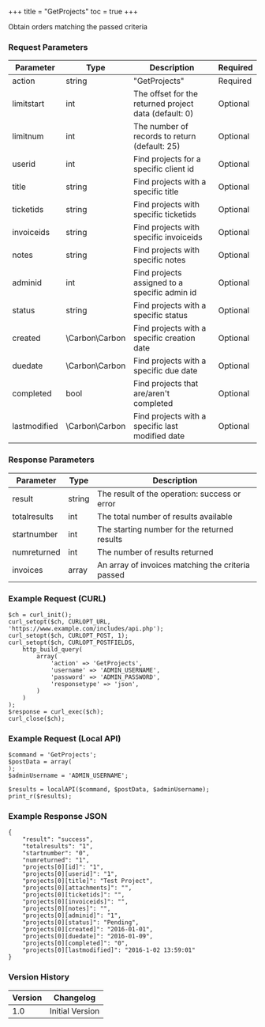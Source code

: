 +++
title = "GetProjects"
toc = true
+++

Obtain orders matching the passed criteria

### Request Parameters

| Parameter | Type | Description | Required |
| --------- | ---- | ----------- | -------- |
| action | string | "GetProjects" | Required |
| limitstart | int | The offset for the returned project data (default: 0) | Optional |
| limitnum | int | The number of records to return (default: 25) | Optional |
| userid | int | Find projects for a specific client id | Optional |
| title | string | Find projects with a specific title | Optional |
| ticketids | string | Find projects with specific ticketids | Optional |
| invoiceids | string | Find projects with specific invoiceids | Optional |
| notes | string | Find projects with specific notes | Optional |
| adminid | int | Find projects assigned to a specific admin id | Optional |
| status | string | Find projects with a specific status | Optional |
| created | \Carbon\Carbon | Find projects with a specific creation date | Optional |
| duedate | \Carbon\Carbon | Find projects with a specific due date | Optional |
| completed | bool | Find projects that are/aren't completed | Optional |
| lastmodified | \Carbon\Carbon | Find projects with a specific last modified date | Optional |

### Response Parameters

| Parameter | Type | Description |
| --------- | ---- | ----------- |
| result | string | The result of the operation: success or error |
| totalresults | int | The total number of results available |
| startnumber | int | The starting number for the returned results |
| numreturned | int | The number of results returned |
| invoices | array | An array of invoices matching the criteria passed |


### Example Request (CURL)

```
$ch = curl_init();
curl_setopt($ch, CURLOPT_URL, 'https://www.example.com/includes/api.php');
curl_setopt($ch, CURLOPT_POST, 1);
curl_setopt($ch, CURLOPT_POSTFIELDS,
    http_build_query(
        array(
            'action' => 'GetProjects',
            'username' => 'ADMIN_USERNAME',
            'password' => 'ADMIN_PASSWORD',
            'responsetype' => 'json',
        )
    )
);
$response = curl_exec($ch);
curl_close($ch);
```


### Example Request (Local API)

```
$command = 'GetProjects';
$postData = array(
);
$adminUsername = 'ADMIN_USERNAME';

$results = localAPI($command, $postData, $adminUsername);
print_r($results);
```


### Example Response JSON

```
{
    "result": "success",
    "totalresults": "1",
    "startnumber": "0",
    "numreturned": "1",
    "projects[0][id]": "1",
    "projects[0][userid]": "1",
    "projects[0][title]": "Test Project",
    "projects[0][attachments]": "",
    "projects[0][ticketids]": "",
    "projects[0][invoiceids]": "",
    "projects[0][notes]": "",
    "projects[0][adminid]": "1",
    "projects[0][status]": "Pending",
    "projects[0][created]": "2016-01-01",
    "projects[0][duedate]": "2016-01-09",
    "projects[0][completed]": "0",
    "projects[0][lastmodified]": "2016-1-02 13:59:01"
}
```


### Version History

| Version | Changelog |
| ------- | --------- |
| 1.0 | Initial Version |
